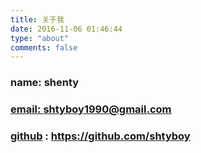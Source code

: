 ```yaml
---
title: 关于我
date: 2016-11-06 01:46:44
type: "about"
comments: false
---
```


### name: shenty

### <a href="mailto:shtyboy1990@gmail.com">email: </a> shtyboy1990@gmail.com

### [github](https://github.com/shtyboy) : https://github.com/shtyboy
